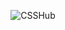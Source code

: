 <p align="center">
	<img src="https://raw.githubusercontent.com/codemit/csshub/master/test/images/csshub%402x.png" alt="CSSHub">
</p>